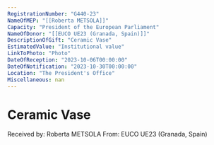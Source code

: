 ```yaml
---
RegistrationNumber: "G440-23"
NameOfMEP: "[[Roberta METSOLA]]"
Capacity: "President of the European Parliament"
NameOfDonor: "[[EUCO UE23 (Granada, Spain)]]"
DescriptionOfGift: "Ceramic Vase"
EstimatedValue: "Institutional value"
LinkToPhoto: "Photo"
DateOfReception: "2023-10-06T00:00:00"
DateOfNotification: "2023-10-30T00:00:00"
Location: "The President's Office"
Miscellaneous: nan
---
```


# Ceramic Vase

Received by: Roberta METSOLA
From: EUCO UE23 (Granada, Spain)
